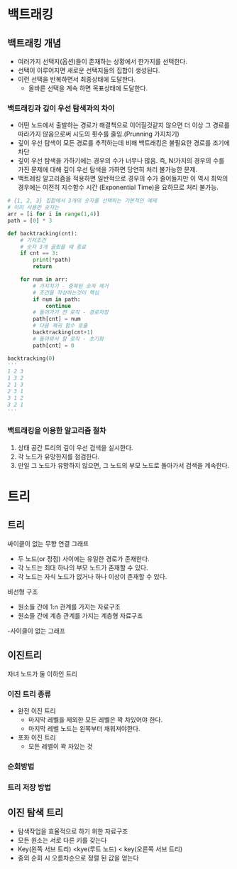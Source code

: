 # 백트래킹

## 백트래킹 개념
- 여러가지 선택지(옵션)들이 존재하는 상황에서 한가지를 선택한다.
- 선택이 이루어지면 새로운 선택지들의 집합이 생성된다.
- 이런 선택을 반복하면서 최종상태에 도달한다.
  - 올바른 선택을 계속 하면 목표상태에 도달한다.
  
### 백트래킹과 깊이 우선 탐색과의 차이
- 어떤 노드에서 출발하는 경로가 해결책으로 이어질것같지 않으면 더 이상 그 경로를 따라가지 않음으로써 시도의 횟수를 줄임.(Prunning 가지치기)
- 깊이 우선 탐색이 모든 경로를 추적하는데 비해 백트래킹은 불필요한 경로를 조기에 차단
- 깊이 우선 탐색을 가하기에는 경우의 수가 너무나 많음. 즉, N!가지의 경우의 수를 가진 문제에 대해 깊이 우선 탐색을 가하면 당연히 처리 불가능한 문제.
- 백트레킹 알고리즘을 적용하면 일반적으로 경우의 수가 줄어들지만 이 역시 최악의 경우에는 여전히 지수함수 시간 (Exponential Time)을 요하므로 처리 불가능.

```py
# {1, 2, 3} 집합에서 3개의 숫자를 선택하는 기본적인 예제
# 이미 사용한 숫자는
arr = [i for i in range(1,4)]
path = [0] * 3

def backtracking(cnt):
    # 기저조건
    # 숫자 3개 골랐을 때 종료
    if cnt == 3:
        print(*path)
        return

    for num in arr:
        # 가지치기 - 중복된 숫자 제거
        # 조건을 작성하는것이 핵심
        if num in path:
            continue
        # 들어가기 전 로직 - 경로저장
        path[cnt] = num
        # 다음 재귀 함수 호출
        backtracking(cnt+1)
        # 돌아와서 할 로직 - 초기화
        path[cnt] = 0

backtracking(0)
'''
1 2 3
1 3 2
2 1 3
2 3 1
3 1 2
3 2 1
'''

```

### 백트래킹을 이용한 알고리즘 절차
1. 상태 공간 트리의 깊이 우선 검색을 실시한다.
2. 각 노드가 유망한지를 점검한다.
3. 만일 그 노드가 유망하지 않으면, 그 노드의 부모 노드로 돌아가서 검색을 계속한다.


# 트리
## 트리
싸이클이 없는 무향 연결 그래프
- 두 노드(or 정점) 사이에는 유일한 경로가 존재한다.
- 각 노드는 최대 하나의 부모 노드가 존재할 수 있다.
- 각 노드는 자식 노드가 없거나 하나 이상이 존재할 수 있다.


비선형 구조
- 원소들 간에 1:n 관계를 가지는 자료구조
- 원소들 간에 계층 관계를 가지는 계층형 자료구조


-사이클이 없는 그래프

## 이진트리
자녀 노드가 둘 이하인 트리

### 이진 트리 종류
- 완전 이진 트리
  - 마지막 레벨을 제외한 모든 레벨은 꽉 차있어야 한다.
  - 마지막 레벨 노드는 왼쪽부터 채워져야한다.
- 포화 이진 트리
  - 모든 레벨이 꽉 차있는 것

### 순회방법
### 트리 저장 방법


## 이진 탐색 트리
- 탐색작업을 효율적으로 하기 위한 자료구조
- 모든 원소는 서로 다른 키를 갖는다
- Key(왼쪽 서브 트리) <kye(루트 노드) < key(오른쪽 서브 트리)
- 중외 순회 시 오름차순으로 정렬 된 값을 얻는다